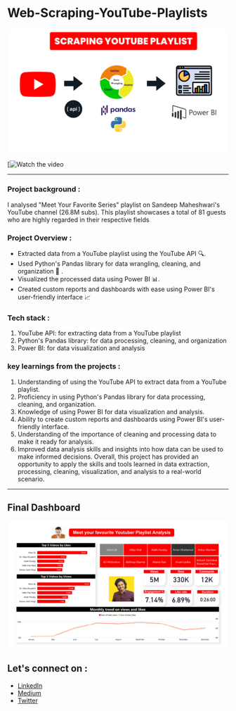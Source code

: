 # Web-Scraping-YouTube-Playlists



![alt text](https://github.com/nawalasd/Scraping-Youtube-playlist-analysis/blob/master/Web%20scrapping%20(1).png)

[![Watch the video](https://www.loom.com/share/3b20fb69a52d48c3a5ec82af56cd715e)
___

### Project background : 

I analysed "Meet Your Favorite Series" playlist on Sandeep Maheshwari's YouTube channel (26.8M subs). This playlist showcases a total of 81 guests who are highly regarded in their respective fields


### Project Overview :

* Extracted data from a YouTube playlist using the YouTube API 🔍.
* Used Python's Pandas library for data wrangling, cleaning, and organization 🐍 .
* Visualized the processed data using Power BI 📊.
* Created custom reports and dashboards with ease using Power BI's user-friendly interface 📈


### Tech stack : 

1. YouTube API: for extracting data from a YouTube playlist
2. Python's Pandas library: for data processing, cleaning, and organization
3. Power BI: for data visualization and analysis


### key learnings from the projects  : 

1. Understanding of using the YouTube API to extract data from a YouTube playlist.
2. Proficiency in using Python's Pandas library for data processing, cleaning, and organization.
3. Knowledge of using Power BI for data visualization and analysis.
4. Ability to create custom reports and dashboards using Power BI's user-friendly interface.
5. Understanding of the importance of cleaning and processing data to make it ready for analysis.
6. Improved data analysis skills and insights into how data can be used to make informed decisions.
Overall, this project has provided an opportunity to apply the skills and tools learned in data extraction, processing, cleaning, visualization, and analysis to a real-world scenario.

___
## Final Dashboard

![alt text](https://github.com/nawalasd/Scraping-Youtube-playlist-analysis/blob/master/Youtube%20playlist%20dashboard.png)

## Let's connect on : 
- [LinkedIn](linkedin.com/in/nawalambavkar)
- [Medium](https://medium.com/@nawal.ambavkar)
- [Twitter](https://twitter.com/Nawalamb)
